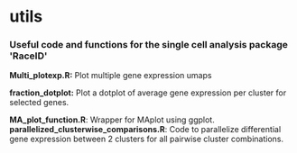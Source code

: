 # utils

### Useful code and functions for the single cell analysis package 'RaceID'


**Multi_plotexp.R:** Plot multiple gene expression umaps

**fraction_dotplot:** Plot a dotplot of average gene expression per cluster for selected genes. 

**MA_plot_function.R**:  Wrapper for MAplot using ggplot.
**parallelized_clusterwise_comparisons.R**: Code to parallelize differential gene expression between 2 clusters for all pairwise cluster combinations.
